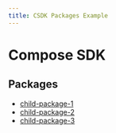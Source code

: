 ```yaml
---
title: CSDK Packages Example
---
```


# Compose SDK

## Packages

- [child-package-1](child-package-1/index.md)
- [child-package-2](child-package-2/index.md)
- [child-package-3](child-package-3/index.md)
